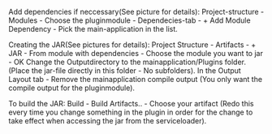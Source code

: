 

Add dependencies if neccessary(See picture for details): Project-structure - Modules - Choose the pluginmodule - Dependecies-tab - + Add Module Dependency - Pick the main-application in the list.

Creating the JAR(See pictures for details): Project Structure - Artifacts - + JAR - From module with dependencies - Choose the module you want to jar - OK Change the Outputdirectory to the mainapplication/Plugins folder. (Place the jar-file directly in this folder - No subfolders). In the Output Layout tab - Remove the mainapplication compile output (You only want the compile output for the pluginmodule).

To build the JAR: Build - Build Artifacts.. - Choose your artifact (Redo this every time you change something in the plugin in order for the change to take effect when accessing the jar from the serviceloader).
